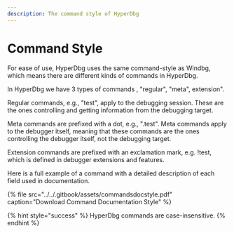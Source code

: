 ```yaml
---
description: The command style of HyperDbg
---
```


# Command Style

For ease of use, HyperDbg uses the same command-style as Windbg, which means there are different kinds of commands in HyperDbg.

‌In HyperDbg we have 3 types of commands , "regular", "meta", extension".

‌Regular commands, e.g., "test", apply to the debugging session. These are the ones controlling and getting information from the debugging target.

‌Meta commands are prefixed with a dot, e.g., ".test". Meta commands apply to the debugger itself, meaning that these commands are the ones controlling the debugger itself, not the debugging target.

‌Extension commands are prefixed with an exclamation mark, e.g. !test, which is defined in debugger extensions and features.

‌Here is a full example of a command with a detailed description of each field used in documentation.

{% file src="../../.gitbook/assets/commandsdocstyle.pdf" caption="Download Command Documentation Style" %}

{% hint style="success" %}
HyperDbg commands are case-insensitive.
{% endhint %}

